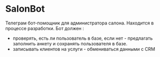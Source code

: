 # SalonBot

Телеграм бот-помощник для администратора салона.
Находится в процессе разработки.
Бот должен :
- проверять, есть ли пользователь в базе,
если нет - предлагать заполнить анкету и сохранять пользователя в базе.
- записывать клиентов на услуги - обмениваться данными с CRM

